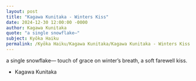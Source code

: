 ```yaml
---
layout: post
title: "Kagawa Kunitaka - Winters Kiss"
date: 2024-12-30 12:00:00 -0000
author: Kagawa Kunitaka
quote: "a single snowflake—"
subject: Kyōka Haiku
permalink: /Kyōka Haiku/Kagawa Kunitaka/Kagawa Kunitaka - Winters Kiss
---
```


a single snowflake—
touch of grace on winter’s breath,
a soft farewell kiss.

- Kagawa Kunitaka
